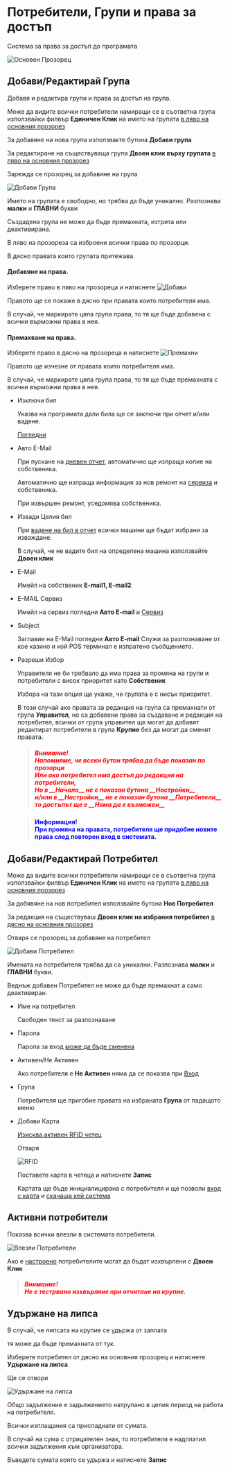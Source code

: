 # Потребители, Групи и права за достъп

Система за права за достъп до програмата

![Основен Прозорец](../../img/colibri/user.png)

## Добави/Редактирай Група

Добавя и редактира групи и права за достъп на група.

Може да видите всички потребители намиращи се в съответна група използвайки филвър
__Единичен Клик__ на името на групата [в ляво на основния прозорез](user.html#_1)

За добавяне на нова група използвакте бутона __Добави група__

За редактиране на съществуваща група __Двоен клик върху групата__ [в ляво на основния прозорез](user.html#_1)

Зарежда се прозорец за добавяне на група

![Добави Група](../../img/colibri/user_group.png)

Името на групата е свободно, но трябва да бъде уникално.
Разпознава __малки__ и __ГЛАВНИ__ букви

Създадена група не може да бъде премахната, изтрита или деактивирана.

В ляво на прозореза са изброени всички права по прозорци.

В дясно правата които групата притежава.

#### Добавяне на права.

Изберете право в ляво на прозореца и натиснете ![Добави](../../img/colibri/Gnome-Go-Next-32.png)

Правото ще се покаже в дясно при правата които потребителя има.

В случай, че маркирате цяла група права, то тя ще бъде добавена с всички върможни права в нея.

#### Премахване на права.

Изберете право в дясно на прозореца и натиснете ![Премахни](../../img/colibri/Gnome-Go-Previous-32.png)

Правото ще изчезне от правата които потребителя има.

В случай, че маркирате цяла група права, то тя ще бъде премахната с всички върможни права в нея.

* Изключи бил

    Указва на програмата дали била ще се заключи при отчет и/или вадене. 
    
    [Погледни](order.html)

* Авто E-Mail

    При пускане на [дневен отчет](main.html#_7), автоматично ще изпраща копие на собственика.
    
    Автоматично ще изпраща информация за нов ремонт на [сервиза](service.html) и собственика.
    
    При извършен ремонт, уседомява собственика.

* Извади Целия бил

    При [вадене на бил в отчет](order.html#_8) всички машини ще бъдат избрани за изваждане.
    
    В случай, че не вадите бил на определена машина използвайте __Двоен клик__

* E-Mail

    Имейл на собственик __E-mail1, E-mail2__

* E-MAIL Сервиз

    Имейл на сервиз погледни __Авто E-mail__ и [Сервиз](service.html)

* Subject

    Заглавие на E-Mail погледни __Авто E-mail__
    Служи за разпознаване от кое казино и кой POS терминал е изпратено съобщението.

* Разреши Избор

    Управителя не би трябвало да има права за промяна на групи и потребители с висок приоритет
    като __Собственик__
    
    Избора на тази опция ще укаже, че групата е с нисък приоритет.
    
    В този случай ако правата за редакция на група са премахнати от група __Управител__,
    но са добавени права за създаване и редакция на потребител, всички от група управител ще могат да 
    добавят редактират потребители в група __Крупие__ без да могат да сменят правата.
    
    > <h5 style="color:red">Внимание!<br>
    > Напомняме, че всеки бутон трябва да бъде показан по прозорци<br>
    > Или ако потребител има достъп до редакция на потребители,<br>
    > Но в __Начало__ не е показан бутона __Настройки__<br>
    > и/или в __Настройки__ не е показан бутона __Потребители__<br>
    > то достъпът ще е __Няма да е възможен__
    > </h5>
    
    > <h4 style="color:blue">Информация!<br>
    > При промяна на правата, потребителя ще придобие новите права след повторен вход в системата.</h4>

## Добави/Редактирай Потребител

Може да видите всички потребители намиращи се в съответна група използвайки филвър
__Единичен Клик__ на името на групата [в ляво на основния прозорез](user.html#_1)

За добявяне на нов потребител използвайте бутона __Нов Потребител__

За редакция на съществуваш __Двоен клик на избрания потребител__ [в дясно на основния прозорез](user.html#_1)

Отваря се прозорец за добавяне на потребител

![Добави Потребител](../../img/colibri/add_user.png)

Имената на потребителя трябва да са уникални. Разпознава __малки__ и __ГЛАВНИ__ букви.

Веднъж добавен Потребител не може да бъде премахнат а само деактивиран.

* Име на потребител

    Свободен текст за разпознаване
    
* Парола

    Парола за вход [може да бъде сменена](main.html#_27)
    
* Активен/Не Активен

    Ако потребителя е __Не Активен__ няма да се показва при [Вход](login.html)
    
* Група
    
    Потребителя ще пригобие правата на избраната __Група__ от падащото меню
    
* Добави Карта
    
    [Изисква активен RFID четец](config_system.html#_23)
    
    Отваря
    
    ![RFID](../../img/colibri/add_cust_cart.png)
    
    Поставете карта в четеца и натиснете __Запис__
    
    Картата ще бъде инициалицирана с потребителя и ще позволи [вход с карта](login.html) и 
    [скачаща кей система](config_system.md)

## Активни потребители

Показва всички влезли в системата потребители.

![Влезли Потребители](../../img/colibri/activ_user.png)

Ако е [настроено](config_system.html) потребителите могат да бъдат изхвърлени с __Двоен Клик__

> <h5 style="color:red">Внимание!<br>
> Не е тестрвано изхвърляне при отчитане на крупие.</h5>


## Удържане на липса

В случай, че липсата на крупие се удържа от заплата

тя може да бъде премахната от тук.

Изберете потребител от дясно на основния прозорец и натиснете __Удържане на липса__

Ще се отвори

![Удържане на липса](../../img/colibri/user_hold_mony.png)

Общо задължение е задължението натрупано в целия период на работа на потребителя.

Всички изплащания са приспаднати от сумата.

В случай на сума с отрицателен знак, то потребителя е надплатил всички задължения към организатора.

Въведете сумата която се удържа и натиснете __Запис__